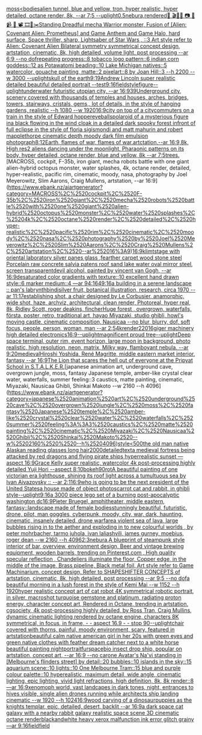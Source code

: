 [moss](https://www.ebank.nz/aiartgenerator?category=moss)[<bodies](https://www.ebank.nz/aiartgenerator?category=%3Cbodies)[alien tunnel, blue and yellow, tron, hyper realistic, hyper detailed, octane render, 8k, --ar 7:5 --uplight](https://www.ebank.nz/aiartgenerator?category=alien%2520tunnel%2C%2520blue%2520and%2520yellow%2C%2520tron%2C%2520hyper%2520realistic%2C%2520hyper%2520detailed%2C%2520octane%2520render%2C%25208k%2C%2520--ar%25207%3A5%2520--uplight)[0.5](https://www.ebank.nz/aiartgenerator?category=0.5)[nebura,](https://www.ebank.nz/aiartgenerator?category=nebura%2C)[rendered](https://www.ebank.nz/aiartgenerator?category=rendered)[🎨 🎬🌈📼 📷 📸 📹 🎥 📽 🎞🧬✂️](https://www.ebank.nz/aiartgenerator?category=%F0%9F%8E%A8%2520%F0%9F%8E%AC%F0%9F%8C%88%F0%9F%93%BC%2520%F0%9F%93%B7%2520%F0%9F%93%B8%2520%F0%9F%93%B9%2520%F0%9F%8E%A5%2520%F0%9F%93%BD%2520%F0%9F%8E%9E%F0%9F%A7%AC%E2%9C%82%EF%B8%8F)[Standing Dreadful mecha Warrior monster, Fusion of [Alien: Covenant Alien: Prometheus] and Game Anthem and Game Halo, hard surface, Space thriller, sharp, Lightsaber of Star Wars , ::3  Art style refer to Alien: Covenant Alien   Bilateral symmetry       symmetrical   concept design,  artstation, cinematic,  8k, high detailed,  volume light,  post processing    --ar 6:9   --no dof](https://www.ebank.nz/aiartgenerator?category=Standing%2520Dreadful%2520mecha%2520Warrior%2520monster%2C%2520Fusion%2520of%2520%5BAlien%3A%2520Covenant%2520Alien%3A%2520Prometheus%5D%2520and%2520Game%2520Anthem%2520and%2520Game%2520Halo%2C%2520hard%2520surface%2C%2520Space%2520thriller%2C%2520sharp%2C%2520Lightsaber%2520of%2520Star%2520Wars%2520%2C%2520%3A%3A3%2520%2520Art%2520style%2520refer%2520to%2520Alien%3A%2520Covenant%2520Alien%2520%2520%2520Bilateral%2520symmetry%2520%2520%2520%2520%2520%2520%2520symmetrical%2520%2520%2520concept%2520design%2C%2520%2520artstation%2C%2520cinematic%2C%2520%25208k%2C%2520high%2520detailed%2C%2520%2520volume%2520light%2C%2520%2520post%2520processing%2520%2520%2520%2520--ar%25206%3A9%2520%2520%2520--no%2520dof)[repeating progress::8 tobacco logo pattern::6 indian corn goddess::12 as Potawatomi beading::10 Lake Michigan natives::5 watercolor, gouache painting, matte::2 pixelart::8 by Joan Hill::3 --h 2200 --w 3000 --uplight](https://www.ebank.nz/aiartgenerator?category=repeating%2520progress%3A%3A8%2520tobacco%2520logo%2520pattern%3A%3A6%2520indian%2520corn%2520goddess%3A%3A12%2520as%2520Potawatomi%2520beading%3A%3A10%2520Lake%2520Michigan%2520natives%3A%3A5%2520watercolor%2C%2520gouache%2520painting%2C%2520matte%3A%3A2%2520pixelart%3A%3A8%2520by%2520Joan%2520Hill%3A%3A3%2520--h%25202200%2520--w%25203000%2520--uplight)[skull of the earth](https://www.ebank.nz/aiartgenerator?category=skull%2520of%2520the%2520earth)[9:19](https://www.ebank.nz/aiartgenerator?category=9%3A19)[Andrew Lincoln super realistic detailed beautiful detailed portrait --test](https://www.ebank.nz/aiartgenerator?category=Andrew%2520Lincoln%2520super%2520realistic%2520detailed%2520beautiful%2520detailed%2520portrait%2520--test)[9:16](https://www.ebank.nz/aiartgenerator?category=9%3A16)[field](https://www.ebank.nz/aiartgenerator?category=field)[style](https://www.ebank.nz/aiartgenerator?category=style)[figure](https://www.ebank.nz/aiartgenerator?category=figure)[--uplight](https://www.ebank.nz/aiartgenerator?category=--uplight)[underwater futuristic utopian city, --ar 16:9](https://www.ebank.nz/aiartgenerator?category=underwater%2520futuristic%2520utopian%2520city%2C%2520--ar%252016%3A9)[39](https://www.ebank.nz/aiartgenerator?category=39)[Underground city, scenery covered with thousands of temples and houses, arches, bridges, towers, stairways, cristals, gems,, lot of details, in the style of hanging gardens, realistic --h 1080 --w 1920](https://www.ebank.nz/aiartgenerator?category=Underground%2520city%2C%2520scenery%2520covered%2520with%2520thousands%2520of%2520temples%2520and%2520houses%2C%2520arches%2C%2520bridges%2C%2520towers%2C%2520stairways%2C%2520cristals%2C%2520gems%2C%2C%2520lot%2520of%2520details%2C%2520in%2520the%2520style%2520of%2520hanging%2520gardens%2C%2520realistic%2520--h%25201080%2520--w%25201920)[16:9](https://www.ebank.nz/aiartgenerator?category=16%3A9)[city on top of a city](https://www.ebank.nz/aiartgenerator?category=city%2520on%2520top%2520of%2520a%2520city)[commuters on a train in the style of Edward hopper](https://www.ebank.nz/aiartgenerator?category=commuters%2520on%2520a%2520train%2520in%2520the%2520style%2520of%2520Edward%2520hopper)[eyeballs](https://www.ebank.nz/aiartgenerator?category=eyeballs)[polaroid of a mysterious figure ina black flowing in the wind cloak in a detailed dark spooky forest infront of full eclipse in the style of floria sigismondi and matt mahurin and robert mapplethorpe cinematic depth moody dark film emulsion photograph](https://www.ebank.nz/aiartgenerator?category=polaroid%2520of%2520a%2520mysterious%2520figure%2520ina%2520black%2520flowing%2520in%2520the%2520wind%2520cloak%2520in%2520a%2520detailed%2520dark%2520spooky%2520forest%2520infront%2520of%2520full%2520eclipse%2520in%2520the%2520style%2520of%2520floria%2520sigismondi%2520and%2520matt%2520mahurin%2520and%2520robert%2520mapplethorpe%2520cinematic%2520depth%2520moody%2520dark%2520film%2520emulsion%2520photograph)[8:12](https://www.ebank.nz/aiartgenerator?category=8%3A12)[Earth, flames of war, flames of war,artctation,--ar 16:9,8k, High res](https://www.ebank.nz/aiartgenerator?category=Earth%2C%2520flames%2520of%2520war%2C%2520flames%2520of%2520war%2Cartctation%2C--ar%252016%3A9%2C8k%2C%2520High%2520res)[2 aliens dancing under the moonlight, Pharaonic patterns on its body, hyper detailed, octane render, blue and yellow, 8k --ar 7:5](https://www.ebank.nz/aiartgenerator?category=2%2520aliens%2520dancing%2520under%2520the%2520moonlight%2C%2520Pharaonic%2520patterns%2520on%2520its%2520body%2C%2520hyper%2520detailed%2C%2520octane%2520render%2C%2520blue%2520and%2520yellow%2C%25208k%2520--ar%25207%3A5)[trees.](https://www.ebank.nz/aiartgenerator?category=trees.)[MACROSS, cockpit, F-35b, iron giant, mecha robots battle with one giant alien-hybrid octopus monster, water splashes, 4k, octane render, detailed, hyper-realistic, pacific rim, cinematic, moody, nasa, photography by Joel Meyerowitz, Slim Aarons, Craig Mullens, artstation, --ar 16:9](https://www.ebank.nz/aiartgenerator?category=MACROSS%2C%2520cockpit%2C%2520F-35b%2C%2520iron%2520giant%2C%2520mecha%2520robots%2520battle%2520with%2520one%2520giant%2520alien-hybrid%2520octopus%2520monster%2C%2520water%2520splashes%2C%25204k%2C%2520octane%2520render%2C%2520detailed%2C%2520hyper-realistic%2C%2520pacific%2520rim%2C%2520cinematic%2C%2520moody%2C%2520nasa%2C%2520photography%2520by%2520Joel%2520Meyerowitz%2C%2520Slim%2520Aarons%2C%2520Craig%2520Mullens%2C%2520artstation%2C%2520--ar%252016%3A9)[16:9](https://www.ebank.nz/aiartgenerator?category=16%3A9)[klimt](https://www.ebank.nz/aiartgenerator?category=klimt)[stage with oriental laboratory silver panes glass ,fearther carpet wood stone steel Porcelain raw concrete salvia patens roof sand lake water oval mirror steel, screen transparent](https://www.ebank.nz/aiartgenerator?category=stage%2520with%2520oriental%2520laboratory%2520silver%2520panes%2520glass%2520%2Cfearther%2520carpet%2520wood%2520stone%2520steel%2520Porcelain%2520raw%2520concrete%2520salvia%2520patens%2520roof%2520sand%2520lake%2520water%2520oval%2520mirror%2520steel%2C%2520screen%2520transparent)[devil alcohol, painted by vincent van Gogh, --ar 16:9](https://www.ebank.nz/aiartgenerator?category=devil%2520alcohol%2C%2520painted%2520by%2520vincent%2520van%2520Gogh%2C%2520--ar%252016%3A9)[desaturated color gradients with texture::10 excellent hand drawn style::6 marker medium::4 —ar 94:164](https://www.ebank.nz/aiartgenerator?category=desaturated%2520color%2520gradients%2520with%2520texture%3A%3A10%2520excellent%2520hand%2520drawn%2520style%3A%3A6%2520marker%2520medium%3A%3A4%2520%E2%80%94ar%252094%3A164)[9:16](https://www.ebank.nz/aiartgenerator?category=9%3A16)[a building in a serene landscape :: pan's labrynth](https://www.ebank.nz/aiartgenerator?category=a%2520building%2520in%2520a%2520serene%2520landscape%2520%3A%3A%2520pan%27s%2520labrynth)[bindi](https://www.ebank.nz/aiartgenerator?category=bindi)[silver fruit, botanical illustration, research, circa 1970 --ar 11:17](https://www.ebank.nz/aiartgenerator?category=silver%2520fruit%2C%2520botanical%2520illustration%2C%2520research%2C%2520circa%25201970%2520--ar%252011%3A17)[establishing shot, a chair designed by Le Corbusier, anamorphic, wide shot, haze, archviz, architectural, clean render, Photoreal, hyper real, 8k, Ridley Scott, roger deakins, fincher](https://www.ebank.nz/aiartgenerator?category=establishing%2520shot%2C%2520a%2520chair%2520designed%2520by%2520Le%2520Corbusier%2C%2520anamorphic%2C%2520wide%2520shot%2C%2520haze%2C%2520archviz%2C%2520architectural%2C%2520clean%2520render%2C%2520Photoreal%2C%2520hyper%2520real%2C%25208k%2C%2520Ridley%2520Scott%2C%2520roger%2520deakins%2C%2520fincher)[Huge forest , overgrown, waterfalls, första, poster, retro, traditional art, hayao Miyazaki, studio ghibli, howl's moving castle, cinematic composition, Nausicaa --no blur, blurry, dof, soft focus, people, person, woman, man --ar 2:5](https://www.ebank.nz/aiartgenerator?category=Huge%2520forest%2520%2C%2520overgrown%2C%2520waterfalls%2C%2520f%C3%B6rsta%2C%2520poster%2C%2520retro%2C%2520traditional%2520art%2C%2520hayao%2520Miyazaki%2C%2520studio%2520ghibli%2C%2520howl%27s%2520moving%2520castle%2C%2520cinematic%2520composition%2C%2520Nausicaa%2520--no%2520blur%2C%2520blurry%2C%2520dof%2C%2520soft%2520focus%2C%2520people%2C%2520person%2C%2520woman%2C%2520man%2520--ar%25202%3A5)[4k](https://www.ebank.nz/aiartgenerator?category=4k)[render](https://www.ebank.nz/aiartgenerator?category=render)[22016](https://www.ebank.nz/aiartgenerator?category=22016)[giger machinery high detailed electronics](https://www.ebank.nz/aiartgenerator?category=giger%2520machinery%2520high%2520detailed%2520electronics)[16:9](https://www.ebank.nz/aiartgenerator?category=16%3A9)[--uplight](https://www.ebank.nz/aiartgenerator?category=--uplight)[magnificent proud tree](https://www.ebank.nz/aiartgenerator?category=magnificent%2520proud%2520tree)[--uplight](https://www.ebank.nz/aiartgenerator?category=--uplight)[Deep space terminal, outer rim, event horizon, large moon in background, photo realistic, high resolution, neon, matrix, Milky way, flamboyant nebula. --ar 9:20](https://www.ebank.nz/aiartgenerator?category=Deep%2520space%2520terminal%2C%2520outer%2520rim%2C%2520event%2520horizon%2C%2520large%2520moon%2520in%2520background%2C%2520photo%2520realistic%2C%2520high%2520resolution%2C%2520neon%2C%2520matrix%2C%2520Milky%2520way%2C%2520flamboyant%2520nebula.%2520--ar%25209%3A20)[medieval](https://www.ebank.nz/aiartgenerator?category=medieval)[Hiroshi Yoshida, René Magritte, middle eastern market interior, fantasy --ar 16:9](https://www.ebank.nz/aiartgenerator?category=Hiroshi%2520Yoshida%2C%2520Ren%C3%A9%2520Magritte%2C%2520middle%2520eastern%2520market%2520interior%2C%2520fantasy%2520--ar%252016%3A9)[The Lion that scares the hell out of everyone at the Pripyat School in S.T.A.L.K.E.R.](https://www.ebank.nz/aiartgenerator?category=The%2520Lion%2520that%2520scares%2520the%2520hell%2520out%2520of%2520everyone%2520at%2520the%2520Pripyat%2520School%2520in%2520S.T.A.L.K.E.R.)[japanese animation art, underground cave, overgrown jungle, moss, fantasy Japanese temple, amber-like crystal clear water, waterfalls, summer feeling::3 caustics, matte painting, cinematic, Miyazaki, Nausicaa Ghibli, Shinkai Makoto --w 2160  --h 4096](https://www.ebank.nz/aiartgenerator?category=japanese%2520animation%2520art%2C%2520underground%2520cave%2C%2520overgrown%2520jungle%2C%2520moss%2C%2520fantasy%2520Japanese%2520temple%2C%2520amber-like%2520crystal%2520clear%2520water%2C%2520waterfalls%2C%2520summer%2520feeling%3A%3A3%2520caustics%2C%2520matte%2520painting%2C%2520cinematic%2C%2520Miyazaki%2C%2520Nausicaa%2520Ghibli%2C%2520Shinkai%2520Makoto%2520--w%25202160%2520%2520--h%25204096)[style](https://www.ebank.nz/aiartgenerator?category=style)[<500](https://www.ebank.nz/aiartgenerator?category=%3C500)[the old man native Alaskan reading glasses long hair](https://www.ebank.nz/aiartgenerator?category=the%2520old%2520man%2520native%2520Alaskan%2520reading%2520glasses%2520long%2520hair)[2000](https://www.ebank.nz/aiartgenerator?category=2000)[detailed](https://www.ebank.nz/aiartgenerator?category=detailed)[text](https://www.ebank.nz/aiartgenerator?category=text)[a medieval fortress being attacked by red dragons and flying pirate ships hyperrealistic sunset — aspect 16:9](https://www.ebank.nz/aiartgenerator?category=a%2520medieval%2520fortress%2520being%2520attacked%2520by%2520red%2520dragons%2520and%2520flying%2520pirate%2520ships%2520hyperrealistic%2520sunset%2520%E2%80%94%2520aspect%252016%3A9)[Grace Kelly super realistic, watercolor 4k post-processing highly detailed Yuji Hori --aspect 8:10](https://www.ebank.nz/aiartgenerator?category=Grace%2520Kelly%2520super%2520realistic%2C%2520watercolor%25204k%2520post-processing%2520highly%2520detailed%2520Yuji%2520Hori%2520--aspect%25208%3A10)[bokeh](https://www.ebank.nz/aiartgenerator?category=bokeh)[90](https://www.ebank.nz/aiartgenerator?category=90)[rot](https://www.ebank.nz/aiartgenerator?category=rot)[A beautiful painting of one victorian era lighthouse, shining its roof light across a tumultuous sea by Ivan Aivazovsky :: --ar 2:1](https://www.ebank.nz/aiartgenerator?category=A%2520beautiful%2520painting%2520of%2520one%2520victorian%2520era%2520lighthouse%2C%2520shining%2520its%2520roof%2520light%2520across%2520a%2520tumultuous%2520sea%2520by%2520Ivan%2520Aivazovsky%2520%3A%3A%2520--ar%25202%3A1)[16:9](https://www.ebank.nz/aiartgenerator?category=16%3A9)[who is going to be the next president of the United States](https://www.ebank.nz/aiartgenerator?category=who%2520is%2520going%2520to%2520be%2520the%2520next%2520president%2520of%2520the%2520United%2520States)[a house made of object photos](https://www.ebank.nz/aiartgenerator?category=a%2520house%2520made%2520of%2520object%2520photos)[carrot cat and rabbit, in ghibli style](https://www.ebank.nz/aiartgenerator?category=carrot%2520cat%2520and%2520rabbit%2C%2520in%2520ghibli%2520style)[--uplight](https://www.ebank.nz/aiartgenerator?category=--uplight)[9:16](https://www.ebank.nz/aiartgenerator?category=9%3A16)[a 3000 piece lego set of a burning post-apocalyptic washington dc](https://www.ebank.nz/aiartgenerator?category=a%25203000%2520piece%2520lego%2520set%2520of%2520a%2520burning%2520post-apocalyptic%2520washington%2520dc)[16:9](https://www.ebank.nz/aiartgenerator?category=16%3A9)[Pieter Bruegel, amphitheater, middle eastern, fantasy](https://www.ebank.nz/aiartgenerator?category=Pieter%2520Bruegel%2C%2520amphitheater%2C%2520middle%2520eastern%2C%2520fantasy)[::](https://www.ebank.nz/aiartgenerator?category=%3A%3A)[landscape made of female bodies](https://www.ebank.nz/aiartgenerator?category=landscape%2520made%2520of%2520female%2520bodies)[stunningly beautiful, futuristic, drone, pilot, man goggles, cyberpunk, moody, city, war, dark, haunting, cinematic, insanely detailed, drone warfare](https://www.ebank.nz/aiartgenerator?category=stunningly%2520beautiful%2C%2520futuristic%2C%2520drone%2C%2520pilot%2C%2520man%2520goggles%2C%2520cyberpunk%2C%2520moody%2C%2520city%2C%2520war%2C%2520dark%2C%2520haunting%2C%2520cinematic%2C%2520insanely%2520detailed%2C%2520drone%2520warfare)[a violent sea of lava, large bubbles rising in to the aether and exploding in to new colourful worlds , by peter mohrbacher, tarmo juhola, ivan laliashvili, james gurney, moebius, roger dean   --w 2160 --h 4096](https://www.ebank.nz/aiartgenerator?category=a%2520violent%2520sea%2520of%2520lava%2C%2520large%2520bubbles%2520rising%2520in%2520to%2520the%2520aether%2520and%2520exploding%2520in%2520to%2520new%2520colourful%2520worlds%2520%2C%2520by%2520peter%2520mohrbacher%2C%2520tarmo%2520juhola%2C%2520ivan%2520laliashvili%2C%2520james%2520gurney%2C%2520moebius%2C%2520roger%2520dean%2520%2520%2520--w%25202160%2520--h%25204096)[2:3](https://www.ebank.nz/aiartgenerator?category=2%3A3)[nebura,](https://www.ebank.nz/aiartgenerator?category=nebura%2C)[A blueprint of steampunk style interior of bar,  overview, environment  design,  Beer and vintage brewing equipment, wooden barrels,  trending on Pinterest.com  , High quality specular reflection ,  Chandeliers illuminate the floor, Copper  edge, in the middle of the image, Brass pipeline,  Black metal foil,  Art style refer to Game Machinarium.  concept design, Refer to SHAPESHIFTER CONCEPTS  of artstation, cinematic,  8k, high detailed,  post processing    --ar 9:5   --no dof](https://www.ebank.nz/aiartgenerator?category=A%2520blueprint%2520of%2520steampunk%2520style%2520interior%2520of%2520bar%2C%2520%2520overview%2C%2520environment%2520%2520design%2C%2520%2520Beer%2520and%2520vintage%2520brewing%2520equipment%2C%2520wooden%2520barrels%2C%2520%2520trending%2520on%2520Pinterest.com%2520%2520%2C%2520High%2520quality%2520specular%2520reflection%2520%2C%2520%2520Chandeliers%2520illuminate%2520the%2520floor%2C%2520Copper%2520%2520edge%2C%2520in%2520the%2520middle%2520of%2520the%2520image%2C%2520Brass%2520pipeline%2C%2520%2520Black%2520metal%2520foil%2C%2520%2520Art%2520style%2520refer%2520to%2520Game%2520Machinarium.%2520%2520concept%2520design%2C%2520Refer%2520to%2520SHAPESHIFTER%2520CONCEPTS%2520%2520of%2520artstation%2C%2520cinematic%2C%2520%25208k%2C%2520high%2520detailed%2C%2520%2520post%2520processing%2520%2520%2520%2520--ar%25209%3A5%2520%2520%2520--no%2520dof)[a beautiful morning in a lush forest in the style of Kemi Mai --w 1152 --h 1920](https://www.ebank.nz/aiartgenerator?category=a%2520beautiful%2520morning%2520in%2520a%2520lush%2520forest%2520in%2520the%2520style%2520of%2520Kemi%2520Mai%2520--w%25201152%2520--h%25201920)[hyper realistic concept art of cat robot 4K symmetrical robotic portrait, in silver, macroshot turquoise gemstone and platinum, radiating proton energy, character concept art, Rendered in Octane, trending in artstation, cgsociety, 4k post-processing highly detailed, by Ross Tran, Craig Mullins, dynamic cinematic lighting rendered by octane engine, characters 8K symmetrical, in focus, in frame, - - aspect 16.9 - - stop 90](https://www.ebank.nz/aiartgenerator?category=hyper%2520realistic%2520concept%2520art%2520of%2520cat%2520robot%25204K%2520symmetrical%2520robotic%2520portrait%2C%2520in%2520silver%2C%2520macroshot%2520turquoise%2520gemstone%2520and%2520platinum%2C%2520radiating%2520proton%2520energy%2C%2520character%2520concept%2520art%2C%2520Rendered%2520in%2520Octane%2C%2520trending%2520in%2520artstation%2C%2520cgsociety%2C%25204k%2520post-processing%2520highly%2520detailed%2C%2520by%2520Ross%2520Tran%2C%2520Craig%2520Mullins%2C%2520dynamic%2520cinematic%2520lighting%2520rendered%2520by%2520octane%2520engine%2C%2520characters%25208K%2520symmetrical%2C%2520in%2520focus%2C%2520in%2520frame%2C%2520-%2520-%2520aspect%252016.9%2520-%2520-%2520stop%252090)[--uplight](https://www.ebank.nz/aiartgenerator?category=--uplight)[chair covered with thorns, painful, moody environment, scary, featured in artstation](https://www.ebank.nz/aiartgenerator?category=chair%2520covered%2520with%2520thorns%2C%2520painful%2C%2520moody%2520environment%2C%2520scary%2C%2520featured%2520in%2520artstation)[beautiful calm native american girl in her 20s with green eyes and green native clothes with feather dream catcher next to a white horse beautiful painting night](https://www.ebank.nz/aiartgenerator?category=beautiful%2520calm%2520native%2520american%2520girl%2520in%2520her%252020s%2520with%2520green%2520eyes%2520and%2520green%2520native%2520clothes%2520with%2520feather%2520dream%2520catcher%2520next%2520to%2520a%2520white%2520horse%2520beautiful%2520painting%2520night)[portrait](https://www.ebank.nz/aiartgenerator?category=portrait)[fur](https://www.ebank.nz/aiartgenerator?category=fur)[space](https://www.ebank.nz/aiartgenerator?category=space)[bio insect drop ship, popular on artstation, concept art, --ar 16:9 --no car](https://www.ebank.nz/aiartgenerator?category=bio%2520insect%2520drop%2520ship%2C%2520popular%2520on%2520artstation%2C%2520concept%2520art%2C%2520--ar%252016%3A9%2520--no%2520car)[one Avatar's Na'vi standing in [Melbourne's flinders street] by detail::20 bubbles::10 islands in the sky::15 aquarium scene::10 lights::10 One Melbourne Tram::15 blue and purple colour palette::10 hyperealistic, maximum detail, wide angle, cinematic lighting, epic lighting, vivid light refractions, high definition, 8k, 8k render::8 —ar 16:9](https://www.ebank.nz/aiartgenerator?category=one%2520Avatar%27s%2520Na%27vi%2520standing%2520in%2520%5BMelbourne%27s%2520flinders%2520street%5D%2520by%2520detail%3A%3A20%2520bubbles%3A%3A10%2520islands%2520in%2520the%2520sky%3A%3A15%2520aquarium%2520scene%3A%3A10%2520lights%3A%3A10%2520One%2520Melbourne%2520Tram%3A%3A15%2520blue%2520and%2520purple%2520colour%2520palette%3A%3A10%2520hyperealistic%2C%2520maximum%2520detail%2C%2520wide%2520angle%2C%2520cinematic%2520lighting%2C%2520epic%2520lighting%2C%2520vivid%2520light%2520refractions%2C%2520high%2520definition%2C%25208k%2C%25208k%2520render%3A%3A8%2520%E2%80%94ar%252016%3A9)[xenomoph world, vast landcapes in dark tones, night, entrances to hives visible, single alien drones running while architects ship landing cinematic --w 1920 --h 1024](https://www.ebank.nz/aiartgenerator?category=xenomoph%2520world%2C%2520vast%2520landcapes%2520in%2520dark%2520tones%2C%2520night%2C%2520entrances%2520to%2520hives%2520visible%2C%2520single%2520alien%2520drones%2520running%2520while%2520architects%2520ship%2520landing%2520cinematic%2520--w%25201920%2520--h%25201024)[16:9](https://www.ebank.nz/aiartgenerator?category=16%3A9)[wood carving of a dinosaur](https://www.ebank.nz/aiartgenerator?category=wood%2520carving%2520of%2520a%2520dinosaur)[puppies as the knights templar, epic, detailed, desert, backlit --ar 16:9](https://www.ebank.nz/aiartgenerator?category=puppies%2520as%2520the%2520knights%2520templar%2C%2520epic%2C%2520detailed%2C%2520desert%2C%2520backlit%2520--ar%252016%3A9)[a dark space cat galaxy with a nearby rabbit galaxy realistic space scene 3D cinematic octane render](https://www.ebank.nz/aiartgenerator?category=a%2520dark%2520space%2520cat%2520galaxy%2520with%2520a%2520nearby%2520rabbit%2520galaxy%2520realistic%2520space%2520scene%25203D%2520cinematic%2520octane%2520render)[blackandwhite heavy xerox malfunction ink error glitch grainy —ar 9:16](https://www.ebank.nz/aiartgenerator?category=blackandwhite%2520heavy%2520xerox%2520malfunction%2520ink%2520error%2520glitch%2520grainy%2520%E2%80%94ar%25209%3A16)[field](https://www.ebank.nz/aiartgenerator?category=field)[field](https://www.ebank.nz/aiartgenerator?category=field)